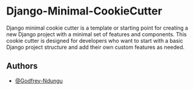 
# Django-Minimal-CookieCutter

Django minimal cookie cutter is a template or starting point for creating a new Django project with a minimal set of features and components. This cookie cutter is designed for developers who want to start with a basic Django project structure and add their own custom features as needed.


## Authors

- [@Godfrey-Ndungu](https://github.com/Godfrey-Ndungu)

